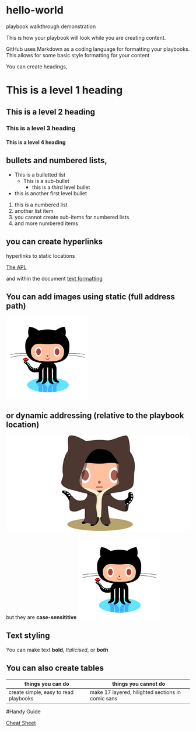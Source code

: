 # hello-world
playbook walkthrough demonstration


This is how your playbook will look while you are creating content.

GitHub uses Markdown as a coding language for formatting your playbooks.  This allows for some basic style formatting for your content

You can create headings,

# This is a level 1 heading
## This is a level 2 heading
### This is a level 3 heading
#### This is a level 4 heading

## bullets and numbered lists,

* This is a bulletted list
  * This is a sub-bullet
    * this is a third level bullet
* this is another first level bullet

1. this is a numbered list
1. another list item
  1.  you cannot create sub-items for numbered lists
1.  and more numbered items

## you can create hyperlinks

hyperlinks to static locations

[The APL](https://www.idmanagement.gov/IDM/IDMFicamProductSearchPage)

and within the document
[text formatting](#text-styling)

## You can add images using static (full address path)
![GitHub Logo](https://github.com/Protiviti-JSargent/hello-world/blob/readme-edits/GitHub.png)

## or dynamic addressing (relative to the playbook location)
![check your spelling](github404.jpg)

but they are **case-sensititive**
![check your spelling](github.png)

## Text styling

You can make text **bold**, *Italicised*, or ***both***

## You can also create tables

|things you can do| things you cannot do|
--|--
create simple, easy to read playbooks | make 17 layered, hilighted sections in comic sans

#Handy Guide

[Cheat Sheet](https://guides.github.com/pdfs/markdown-cheatsheet-online.pdf)


